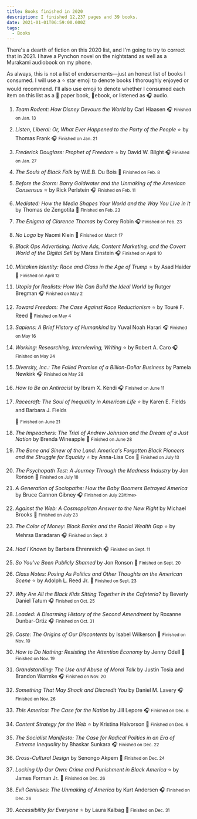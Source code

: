 ```yaml
---
title: Books finished in 2020
description: I finished 12,237 pages and 39 books.
date: 2021-01-01T06:59:00.000Z
tags:
  - Books
---
```

There's a dearth of fiction on this 2020 list, and I'm going to try to correct that in 2021. I have a Pynchon novel on the nightstand as well as a Murakami audiobook on my phone.

As always, this is not a list of endorsements&mdash;just an honest list of books I consumed. I will use a ⭐ star emoji to denote books I thoroughly enjoyed or would recommend. I'll also use emoji to denote whether I consumed each item on this list as a 📖 paper book, 📱ebook,  or listened as 🎧 audio. 

1.  <i>Team Rodent: How Disney Devours the World </i>
    by Carl Hiaasen
    🎧 <small>Finished on <time datetime="2020-01-13">Jan. 13</time></small>
    &nbsp;

2. <i>Listen, Liberal: Or, What Ever Happened to the Party of the People </i> ⭐
    by Thomas Frank
    🎧 <small>Finished on <time datetime="2020-01-21">Jan. 21</time></small>
    &nbsp;

3.  <i>Frederick Douglass: Prophet of Freedom </i> ⭐
    by David W. Blight
    🎧 <small>Finished on <time datetime="2020-01-27">Jan. 27</time></small>
    &nbsp;

4. <i>The Souls of Black Folk </i>
    by W.E.B. Du Bois
    📖 <small>Finished on <time datetime="2020-02-08">Feb. 8</time></small>
    &nbsp;
    
5.  <i>Before the Storm: Barry Goldwater and the Unmaking of the American Consensus </i> ⭐
    by Rick Perlstein
    🎧 <small>Finished on <time datetime="2020-02-11">Feb. 11</time></small>
    &nbsp;

6. <i>Mediated: How the Media Shapes Your World and the Way You Live in It </i>
    by Thomas de Zengotita
    📖 <small>Finished on <time datetime="2020-02-23">Feb. 23</time></small>
    &nbsp;

7.  <i>The Enigma of Clarence Thomas </i>
    by Corey Robin
    🎧 <small>Finished on <time datetime="2020-02-23">Feb. 23</time></small>
    &nbsp;

8. <i>No Logo</i>
    by Naomi Klein
    📖 <small>Finished on <time datetime="2020-03-17">March 17</time></small>
    &nbsp;
    
9.  <i>Black Ops Advertising: Native Ads, Content Marketing, and the Covert World of the Digital Sell </i>
    by Mara Einstein
    🎧 <small>Finished on <time datetime="2020-04-10">April 10</time></small>
    &nbsp;

10. <i>Mistaken Identity: Race and Class in the Age of Trump </i> ⭐
    by Asad Haider
    📱 <small>Finished on <time datetime="2020-04-12">April 12</time></small>
    &nbsp;
    
11. <i>Utopia for Realists: How We Can Build the Ideal World </i>
    by Rutger Bregman 
    🎧 <small>Finished on <time datetime="2020-05-02">May 2</time></small>
    &nbsp;

12. <i>Toward Freedom: The Case Against Race Reductionism </i> ⭐
    by Touré F. Reed
    📱 <small>Finished on <time datetime="2020-05-02">May 4</time></small>
    &nbsp;
    
13. <i>Sapiens: A Brief History of Humankind </i>
    by Yuval Noah Harari
    🎧 <small>Finished on <time datetime="2020-05-16">May 16</time></small>
    &nbsp;

14. <i>Working: Researching, Interviewing, Writing </i> ⭐
    by Robert A. Caro
    🎧 <small>Finished on <time datetime="2020-05-24">May 24</time></small>
    &nbsp;
    
15. <i>Diversity, Inc.: The Failed Promise of a Billion-Dollar Business </i>
    by Pamela Newkirk 
    🎧 <small>Finished on <time datetime="2020-05-28">May 28</time></small>
    &nbsp;
    
16. <i>How to Be an Antiracist </i>
    by Ibram X. Kendi
    🎧 <small>Finished on <time datetime="2020-06-11">June 11</time></small>
    &nbsp;

17. <i>Racecraft: The Soul of Inequality in American Life</i> ⭐
    by  Karen E. Fields and Barbara J. Fields

    📱 <small>Finished on <time datetime="2020-06-21">June 21</time></small>
    &nbsp;

18. <i>The Impeachers: The Trial of Andrew Johnson and the Dream of a Just Nation </i>
    by Brenda Wineapple
    📱 <small>Finished on <time datetime="2020-06-28">June 28</time></small>
    &nbsp;
    
19. <i>The Bone and Sinew of the Land: America's Forgotten Black Pioneers and the Struggle for Equality </i> ⭐
    by Anna-Lisa Cox
    📖 <small>Finished on <time datetime="2020-07-13">July 13</time></small>
    &nbsp;

20. <i>The Psychopath Test: A Journey Through the Madness Industry </i>
    by Jon Ronson
   📱 <small>Finished on <time datetime="2020-07-18">July 18</time></small>
    &nbsp;
    
21. <i>A Generation of Sociopaths: How the Baby Boomers Betrayed America </i>
    by Bruce Cannon Gibney
    🎧 <small>Finished on <time datetime="2020-07-23">July 23/time></small>
    &nbsp;
    
22. <i>Against the Web: A Cosmopolitan Answer to the New Right </i>
    by Michael Brooks
    📱 <small>Finished on <time datetime="2020-07-23">July 23</time></small>
    &nbsp;

23. <i>The Color of Money: Black Banks and the Racial Wealth Gap </i> ⭐
    by Mehrsa Baradaran 
    🎧 <small>Finished on <time datetime="2020-09-02">Sept. 2</time></small>
    &nbsp;
    
24. <i>Had I Known</i>
    by Barbara Ehrenreich 
    🎧 <small>Finished on <time datetime="2020-09-11">Sept. 11</time></small>
    &nbsp;

25. <i>So You've Been Publicly Shamed</i>
    by  Jon Ronson
    📱 <small>Finished on <time datetime="2020-09-20">Sept. 20</time></small>
    &nbsp;

26. <i>Class Notes: Posing As Politics and Other Thoughts on the American Scene</i> ⭐
    by Adolph L. Reed Jr.
    📱 <small>Finished on <time datetime="2020-09-23">Sept. 23</time></small>
    &nbsp;

27. <i>Why Are All the Black Kids Sitting Together in the Cafeteria?</i>
    by Beverly Daniel Tatum
    🎧 <small>Finished on <time datetime="2020-10-25">Oct. 25</time></small>
    &nbsp;

28. <i>Loaded: A Disarming History of the Second Amendment </i>
    by  Roxanne Dunbar-Ortiz
    🎧 <small>Finished on <time datetime="2020-10-31">Oct. 31</time></small>
    &nbsp;
    
29. <i>Caste: The Origins of Our Discontents </i>
    by  Isabel Wilkerson
    📱 <small>Finished on <time datetime="2020-11-10">Nov. 10</time></small>
    &nbsp;

30. <i>How to Do Nothing: Resisting the Attention Economy </i>
    by Jenny Odell
    📱 <small>Finished on <time datetime="2020-11-19">Nov. 19</time></small>
    &nbsp;

31. <i>Grandstanding: The Use and Abuse of Moral Talk </i>
     by Justin Tosia and Brandon Warmke
    🎧 <small>Finished on <time datetime="2020-11-20">Nov. 20</time></small>
    &nbsp;

32. <i>Something That May Shock and Discredit You </i>
    by Daniel M. Lavery
    🎧 <small>Finished on <time datetime="2020-11-26">Nov. 26</time></small>
    &nbsp;
    
33. <i>This America: The Case for the Nation </i>
    by Jill Lepore
    🎧 <small>Finished on <time datetime="2020-12-06">Dec. 6</time></small>
    &nbsp;

34. <i>Content Strategy for the Web </i> ⭐
    by Kristina Halvorson
    📱 <small>Finished on <time datetime="2020-12-06">Dec. 6</time></small>
    &nbsp;
    
35. <i>The Socialist Manifesto: The Case for Radical Politics in an Era of Extreme Inequality </i>
    by Bhaskar Sunkara 
    🎧 <small>Finished on <time datetime="2020-12-22">Dec. 22</time></small>
    &nbsp;

36. <i>Cross-Cultural Design </i>
    by Senongo Akpem
    📱 <small>Finished on <time datetime="2020-12-24">Dec. 24</time></small>
    &nbsp;

37. <i>Locking Up Our Own: Crime and Punishment in Black America </i> ⭐
    by James Forman Jr. 
    📖 <small>Finished on <time datetime="2020-12-26">Dec. 26</time></small>
    &nbsp;

38. <i>Evil Geniuses: The Unmaking of America </i>
    by Kurt Andersen
    🎧 <small>Finished on <time datetime="2020-12-26">Dec. 26</time></small>
    &nbsp;

39. <i>Accessibility for Everyone</i> ⭐
    by Laura Kalbag
    📱 <small>Finished on <time datetime="2020-12-31">Dec. 31</time></small>
    &nbsp;    